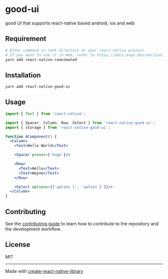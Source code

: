 # good-ui

good UI that supports react-native based android, ios and web

## Requirement
```sh
# Enter commend in root directory at your react-native project
# If you want to use it in Web, refer to https://docs.expo.dev/versions/latest/sdk/reanimated/
yarn add react-native-reanimated
```

## Installation

```sh
yarn add react-native-good-ui
```

## Usage

```jsx
import { Text } from 'react-native';

import { Spacer, Column, Row, Select } from 'react-native-good-ui';
import { storage } from 'react-native-good-ui';

function AComponent() {
  <Column>
    <Text>Hello World</Text>

    <Spacer preset={'huge'}/>

    <Row>
      <Text>Hello</Text>
      <Text>Wayne</Text>
    </Row>

    <Select options={['option 1', 'option 2']}/>
  </Column>
}
```

## Contributing

See the [contributing guide](CONTRIBUTING.md) to learn how to contribute to the repository and the development workflow.

## License

MIT

---

Made with [create-react-native-library](https://github.com/callstack/react-native-builder-bob)

